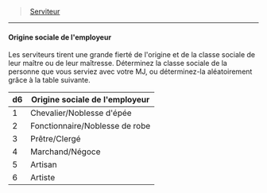 ﻿> [Serviteur](hd_background_serviteur.md)

---

#### Origine sociale de l'employeur

Les serviteurs tirent une grande fierté de l'origine et de la classe sociale de leur maître ou de leur maîtresse. Déterminez la classe sociale de la personne que vous serviez avec votre MJ, ou déterminez-la aléatoirement grâce à la table suivante.

|d6|Origine sociale de l'employeur|
|---|---|
|1|Chevalier/Noblesse d'épée|
|2|Fonctionnaire/Noblesse de robe|
|3|Prêtre/Clergé|
|4|Marchand/Négoce|
|5|Artisan|
|6|Artiste|

